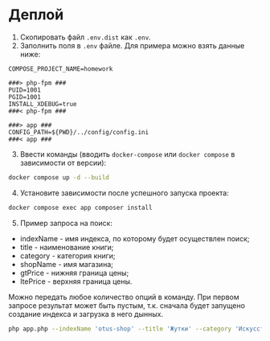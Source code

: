 # Деплой

1) Скопировать файл `.env.dist` как `.env`.
2) Заполнить поля в `.env` файле. Для примера можно взять данные ниже:

```dotenv
COMPOSE_PROJECT_NAME=homework

###> php-fpm ###
PUID=1001
PGID=1001
INSTALL_XDEBUG=true
###< php-fpm ###

###> app ###
CONFIG_PATH=${PWD}/../config/config.ini
###< app ###
```

3) Ввести команды (вводить `docker-compose` или `docker compose` в зависимости от версии):

```bash
docker compose up -d --build
```

4) Установите зависимости после успешного запуска проекта:

```bash
docker compose exec app composer install
```

5) Пример запроса на поиск:
- indexName - имя индекса, по которому будет осуществлен поиск;
- title - наименование книги;
- category - категория книги;
- shopName - имя магазина;
- gtPrice - нижняя граница цены;
- ltePrice - верхняя граница цены.

Можно передать любое количество опций в команду.
При первом запросе результат может быть пустым, 
т.к. сначала будет запущено создание индекса и загрузка в него дынных.

```bash
php app.php --indexName 'otus-shop' --title 'Жутки' --category 'Искусство' --gtPrice 7000 --ltePrice 9000 --shopName 'Мира'
```
